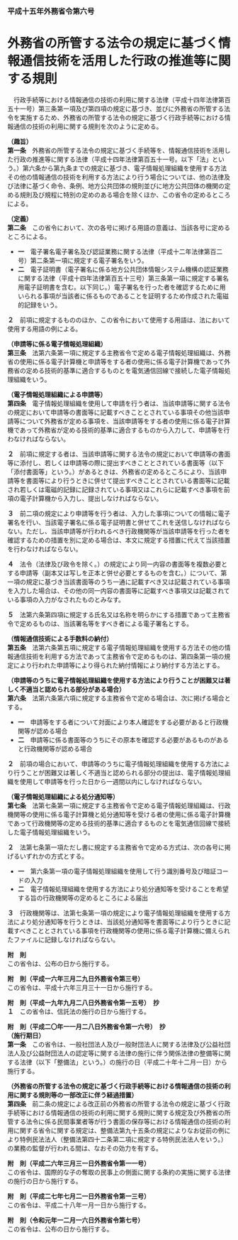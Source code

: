 ### 平成十五年外務省令第六号  
# 外務省の所管する法令の規定に基づく情報通信技術を活用した行政の推進等に関する規則  
　行政手続等における情報通信の技術の利用に関する法律（平成十四年法律第百五十一号）第三条第一項及び第四項の規定に基づき、並びに外務省の所管する法令を実施するため、外務省の所管する法令の規定に基づく行政手続等における情報通信の技術の利用に関する規則を次のように定める。  
  
**（趣旨）**  
**第一条**　外務省の所管する法令の規定に基づく手続等を、情報通信技術を活用した行政の推進等に関する法律（平成十四年法律第百五十一号。以下「法」という。）第六条から第九条までの規定に基づき、電子情報処理組織を使用する方法その他の情報通信の技術を利用する方法により行う場合については、他の法律及び法律に基づく命令、条例、地方公共団体の規則並びに地方公共団体の機関の定める規則及び規程に特別の定めのある場合を除くほか、この省令の定めるところによる。  
  
**（定義）**  
**第二条**　この省令において、次の各号に掲げる用語の意義は、当該各号に定めるところによる。  
* **一**　電子署名電子署名及び認証業務に関する法律（平成十二年法律第百二号）第二条第一項に規定する電子署名をいう。  
* **二**　電子証明書（電子署名に係る地方公共団体情報システム機構の認証業務に関する法律（平成十四年法律第百五十三号）第三条第一項に規定する署名用電子証明書を含む。以下同じ。）電子署名を行った者を確認するために用いられる事項が当該者に係るものであることを証明するため作成された電磁的記録をいう。  
  
**２**　前項に規定するもののほか、この省令において使用する用語は、法において使用する用語の例による。  
  
**（申請等に係る電子情報処理組織）**  
**第三条**　法第六条第一項に規定する主務省令で定める電子情報処理組織は、外務省の使用に係る電子計算機と申請等をする者の使用に係る電子計算機であって外務省の定める技術的基準に適合するものとを電気通信回線で接続した電子情報処理組織をいう。  
  
**（電子情報処理組織による申請等）**  
**第四条**　電子情報処理組織を使用して申請を行う者は、当該申請等に関する法令の規定において申請等の書面等に記載すべきこととされている事項その他当該申請等について外務省が定める事項を、当該申請等をする者の使用に係る電子計算機であって外務省が定める技術的基準に適合するものから入力して、申請等を行わなければならない。  
  
**２**　前項に規定する者は、当該申請等に関する法令の規定において申請等の書面等に添付し、若しくは申請等の際に提出すべきこととされている書面等（以下「添付書面等」という。）があるときは、外務省の定めるところにより、当該申請等を書面等により行うときに併せて提出すべきこととされている書面等に記載され若しくは電磁的記録に記録されている事項又はこれらに記載すべき事項を前項の電子計算機から入力し、提出しなければならない。  
  
**３**　前二項の規定により申請等を行う者は、入力した事項についての情報に電子署名を行い、当該電子署名に係る電子証明書と併せてこれを送信しなければならない。ただし、当該申請等が行われるべき行政機関等が当該申請等を行った者を確認するための措置を別に定める場合は、本文に規定する措置に代えて当該措置を行わなければならない。  
  
**４**　法令（法律及び政令を除く。）の規定により同一内容の書面等を複数必要とする申請等（副本又は写しを正本と併せ必要とするものを含む。）について、第一項の規定に基づき当該書面等のうち一通に記載すべき又は記載されている事項を入力した場合は、その他の同一内容の書面等に記載すべき事項又は記載されている事項の入力がなされたものとみなす。  
  
**５**　法第六条第四項に規定する氏名又は名称を明らかにする措置であって主務省令で定めるものは、当該署名等をすべき者による電子署名とする。  
  
**（情報通信技術による手数料の納付）**  
**第五条**　法第六条第五項に規定する電子情報処理組織を使用する方法その他の情報通信技術を利用する方法であって主務省令で定めるものは、第四条第一項の規定により行われた申請等により得られた納付情報により納付する方法とする。  
  
**（申請等のうちに電子情報処理組織を使用する方法により行うことが困難又は著しく不適当と認められる部分がある場合）**  
**第六条**　法第六条第六項に規定する主務省令で定める場合は、次に掲げる場合とする。  
* **一**　申請等をする者について対面により本人確認をする必要があると行政機関等が認める場合  
* **二**　申請等に係る書面等のうちにその原本を確認する必要があるものがあると行政機関等が認める場合  
  
**２**　前項の場合において、申請等のうちに電子情報処理組織を使用する方法により行うことが困難又は著しく不適当と認められる部分の提出は、電子情報処理組織を使用して申請等を行った日から一週間以内にしなければならない。  
  
**（電子情報処理組織による処分通知等）**  
**第七条**　法第七条第一項に規定する主務省令で定める電子情報処理組織は、行政機関等の使用に係る電子計算機と処分通知等を受ける者の使用に係る電子計算機であって行政機関等の定める技術的基準に適合するものとを電気通信回線で接続した電子情報処理組織をいう。  
  
**２**　法第七条第一項ただし書に規定する主務省令で定める方式は、次の各号に掲げるいずれかの方式とする。  
* **一**　第六条第一項の電子情報処理組織を使用して行う識別番号及び暗証コードの入力  
* **二**　電子情報処理組織を使用する方法により処分通知等を受けることを希望する旨の行政機関等の定めるところによる届出  
  
**３**　行政機関等は、法第七条第一項の規定により電子情報処理組織を使用する方法により処分通知等を行うときは、当該処分通知等を書面等により行うときに記載すべきこととされている事項を行政機関等の使用に係る電子計算機に備えられたファイルに記録しなければならない。  
  
**附　則**  
この省令は、公布の日から施行する。  
  
**附　則（平成一六年三月二九日外務省令第三号）**  
この省令は、平成十六年三月三十一日から施行する。  
  
**附　則（平成一九年九月二八日外務省令第一五号）　抄**  
**１**　この省令は、信託法の施行の日から施行する。  
  
**附　則（平成二〇年一一月二八日外務省令第一六号）　抄**  
**（施行期日）**  
**第一条**　この省令は、一般社団法人及び一般財団法人に関する法律及び公益社団法人及び公益財団法人の認定等に関する法律の施行に伴う関係法律の整備等に関する法律（以下「整備法」という。）の施行の日（平成二十年十二月一日）から施行する。  
  
**（外務省の所管する法令の規定に基づく行政手続等における情報通信の技術の利用に関する規則等の一部改正に伴う経過措置）**  
**第四条**　前二条の規定による改正前の外務省の所管する法令の規定に基づく行政手続等における情報通信の技術の利用に関する規則に関する規定及び外務省の所管する法令に係る民間事業者等が行う書面の保存等における情報通信の技術の利用に関する省令に関する規定は、整備法第九十五条の規定によりなお従前の例により特例民法法人（整備法第四十二条第二項に規定する特例民法法人をいう。）の業務の監督が行われる間は、なおその効力を有する。  
  
**附　則（平成二六年三月三一日外務省令第一一号）**  
この省令は、国際的な子の奪取の民事上の側面に関する条約の実施に関する法律の施行の日から施行する。  
  
**附　則（平成二七年七月二一日外務省令第一三号）**  
この省令は、平成二十八年一月一日から施行する。  
  
**附　則（令和元年一二月一六日外務省令第七号）**  
この省令は、公布の日から施行する。  
  
